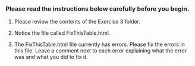 ### Please read the instructions below carefully before you begin.

1. Please review the contents of the Exercise 3 folder.

2. Notice the file called FixThisTable.html.

3. The FixThisTable.html file currently has errors. Please fix the errors in this file. Leave a comment next to each error explaining what the error was and what you did to fix it.